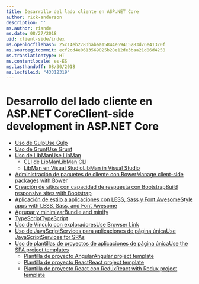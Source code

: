 ```yaml
---
title: Desarrollo del lado cliente en ASP.NET Core
author: rick-anderson
description: ''
ms.author: riande
ms.date: 08/27/2018
uid: client-side/index
ms.openlocfilehash: 25c14eb2783babaa15844e69415283d76e41320f
ms.sourcegitcommit: ecf2cd4e0613569025b28e12de3baa21d86d4258
ms.translationtype: HT
ms.contentlocale: es-ES
ms.lasthandoff: 08/30/2018
ms.locfileid: "43312319"
---
```

# <a name="client-side-development-in-aspnet-core"></a><span data-ttu-id="3b625-102">Desarrollo del lado cliente en ASP.NET Core</span><span class="sxs-lookup"><span data-stu-id="3b625-102">Client-side development in ASP.NET Core</span></span>

* [<span data-ttu-id="3b625-103">Uso de Gulp</span><span class="sxs-lookup"><span data-stu-id="3b625-103">Use Gulp</span></span>](xref:client-side/using-gulp)
* [<span data-ttu-id="3b625-104">Uso de Grunt</span><span class="sxs-lookup"><span data-stu-id="3b625-104">Use Grunt</span></span>](xref:client-side/using-grunt)
* [<span data-ttu-id="3b625-105">Uso de LibMan</span><span class="sxs-lookup"><span data-stu-id="3b625-105">Use LibMan</span></span>](xref:client-side/libman/index)
  * [<span data-ttu-id="3b625-106">CLI de LibMan</span><span class="sxs-lookup"><span data-stu-id="3b625-106">LibMan CLI</span></span>](xref:client-side/libman/libman-cli)
  * [<span data-ttu-id="3b625-107">LibMan en Visual Studio</span><span class="sxs-lookup"><span data-stu-id="3b625-107">LibMan in Visual Studio</span></span>](xref:client-side/libman/libman-vs)
* [<span data-ttu-id="3b625-108">Administración de paquetes de cliente con Bower</span><span class="sxs-lookup"><span data-stu-id="3b625-108">Manage client-side packages with Bower</span></span>](xref:client-side/bower)
* [<span data-ttu-id="3b625-109">Creación de sitios con capacidad de respuesta con Bootstrap</span><span class="sxs-lookup"><span data-stu-id="3b625-109">Build responsive sites with Bootstrap</span></span>](xref:client-side/bootstrap)
* [<span data-ttu-id="3b625-110">Aplicación de estilo a aplicaciones con LESS, Sass y Font Awesome</span><span class="sxs-lookup"><span data-stu-id="3b625-110">Style apps with LESS, Sass, and Font Awesome</span></span>](xref:client-side/less-sass-fa)
* [<span data-ttu-id="3b625-111">Agrupar y minimizar</span><span class="sxs-lookup"><span data-stu-id="3b625-111">Bundle and minify</span></span>](xref:client-side/bundling-and-minification)
* [<span data-ttu-id="3b625-112">TypeScript</span><span class="sxs-lookup"><span data-stu-id="3b625-112">TypeScript</span></span>](https://www.typescriptlang.org/docs/handbook/asp-net-core.html)
* [<span data-ttu-id="3b625-113">Uso de Vínculo con exploradores</span><span class="sxs-lookup"><span data-stu-id="3b625-113">Use Browser Link</span></span>](xref:client-side/using-browserlink)
* [<span data-ttu-id="3b625-114">Uso de JavaScriptServices para aplicaciones de página única</span><span class="sxs-lookup"><span data-stu-id="3b625-114">Use JavaScriptServices for SPAs</span></span>](xref:client-side/spa-services)
* [<span data-ttu-id="3b625-115">Uso de plantillas de proyectos de aplicaciones de página única</span><span class="sxs-lookup"><span data-stu-id="3b625-115">Use the SPA project templates</span></span>](xref:spa/index)
  * [<span data-ttu-id="3b625-116">Plantilla de proyecto Angular</span><span class="sxs-lookup"><span data-stu-id="3b625-116">Angular project template</span></span>](xref:spa/angular)
  * [<span data-ttu-id="3b625-117">Plantilla de proyecto React</span><span class="sxs-lookup"><span data-stu-id="3b625-117">React project template</span></span>](xref:spa/react)
  * [<span data-ttu-id="3b625-118">Plantilla de proyecto React con Redux</span><span class="sxs-lookup"><span data-stu-id="3b625-118">React with Redux project template</span></span>](xref:spa/react-with-redux)

